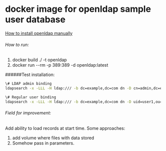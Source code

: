 
# docker image for openldap sample user database

[How to install openldap manually](https://help.ubuntu.com/lts/serverguide/openldap-server.html.en)

###### How to run:

 1. docker build ./ -t openldap
 2. docker run --rm -p 389:389 -d openldap:latest

######Test installation:

```bash
\# LDAP admin binding
ldapsearch -x -LLL -H ldap:/// -b dc=example,dc=com dn -D cn=admin,dc=example,dc=com -w password
```

```bash
\# Regular user binding
ldapsearch -x -LLL -H ldap:/// -b dc=example,dc=com dn -D uid=user1,ou=People,dc=example,dc=com -w password1
```

###### Field for improvement:
 Add ability to load records at start time. Some approaches: 
 1. add volume where files with data stored 
 2. Somehow pass in parameters.